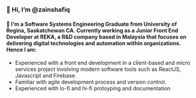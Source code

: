 ### 👋 Hi, I’m @zainshafiq

#### 🌱 I'm a Software Systems Engineering Graduate from University of Regina, Saskatchewan CA. Currently working as a Junior Front End Developer at REKA, a R&D company based in Malaysia that focuses on delivering digital technologies and automation within organizations. Hence I am: 

- Experienced with a front end development in a client-based and micro services project involving modern software tools such as ReactJS, Javascript and Firebase.
- Familiar with agile development process and version control.
- Experienced with lo-fi and hi-fi protoyping and documentation



<!---
zainshafiq/zainshafiq is a ✨ special ✨ repository because its `README.md` (this file) appears on your GitHub profile.
You can click the Preview link to take a look at your changes.
--->
